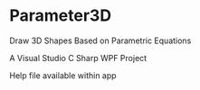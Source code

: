 # Parameter3D
Draw 3D Shapes Based on Parametric Equations

A Visual Studio C Sharp WPF Project

Help file available within app
